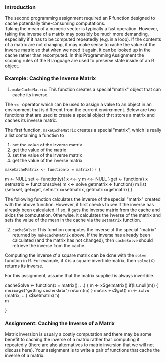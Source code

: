 ### Introduction
The second programming assignment required an R function designed to
cache potentially time-consuming computations.  
Taking the mean of a numeric vector is typically a fast
operation.  However, taking the inverse of a matrix may possibly be much more
demanding, especially if it has to be computed repeatedly (e.g.
in a loop).  If the contents of a matrix are not changing, it may make
sense to cache the value of the inverse matrix so that when we need it again, it
can be looked up in the cache rather than recomputed. In this
Programming Assignment the scoping rules of the R language are used
to preserve state inside of an R object.

### Example: Caching the Inverse Matrix


1.  `makeCacheMatrix`: This function creates a special "matrix" object
    that can cache its inverse.




The `<<-` operator which can be used to
assign a value to an object in an environment that is different from the
current environment. Below are two functions that are used to create a
special object that stores a matrix and caches its inverse matrix.

The first function, `makeCacheMatrix` creates a special "matrix", which is
really a list containing a function to

1.  set the value of the inverse matrix
2.  get the value of the matrix
3.  set the value of the inverse matrix
4.  get the value of the inverse matrix

<!-- -->

    makeCacheMatrix <- function(x = matrix()) {
  m <- NULL
  set <- function(y){
    x <<- y
    m <<- NULL
  }
get <- function() x  
setmatrix <- function(solve) m <<- solve
getmatrix <- function() m
list (set=set, get=get, setmatrix=setmatrix, getmatrix=getmatrix)
}

The following function calculates the inverse of the special "matrix"
created with the above function. However, it first checks to see if the
inverse has already been calculated. If so, it `get`s the inverse matrix from the
cache and skips the computation. Otherwise, it calculates the inverse of
the matrix and sets the value of the mean in the cache via the `setmatrix`
function.

2.  `cacheSolve`: This function computes the inverse of the special
    "matrix" returned by `makeCacheMatrix` above. If the inverse has
    already been calculated (and the matrix has not changed), then
    `cacheSolve` should retrieve the inverse from the cache.

Computing the inverse of a square matrix can be done with the `solve`
function in R. For example, if `X` is a square invertible matrix, then
`solve(X)` returns its inverse.

For this assignment, assume that the matrix supplied is always
invertible.



  cacheSolve <- function(x = matrix(), ...) {
  m <- x$getmatrix()
  if(!is.null(m)) {
    message("getting cache data")
    return(m)
  }
  matrix <-x$get()
  m <- solve (matrix, ...)
  x$setmatrix(m)  
  m

}


### Assignment: Caching the Inverse of a Matrix

Matrix inversion is usually a costly computation and there may be some
benefit to caching the inverse of a matrix rather than computing it
repeatedly (there are also alternatives to matrix inversion that we will
not discuss here). Your assignment is to write a pair of functions that
cache the inverse of a matrix.



